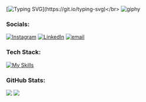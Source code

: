 [![Typing SVG](https://readme-typing-svg.demolab.com?font=Mea+Culpa&size=50&pause=1000&color=000000&center=true&vCenter=true&width=500&height=100&lines=Hi%2C+I'm+Melyssa!)](https://git.io/typing-svg)</br>
![giphy](https://github.com/user-attachments/assets/62d836c2-0f45-48fd-a76a-2631e7cec18a)

### Socials:
[![Instagram](https://img.shields.io/badge/Instagram-%23E4405F.svg?logo=Instagram&logoColor=white)](https://instagram.com/nimethv) [![LinkedIn](https://img.shields.io/badge/LinkedIn-%230077B5.svg?logo=linkedin&logoColor=white)](https://linkedin.com/in/nimethv) [![email](https://img.shields.io/badge/Email-D14836?logo=gmail&logoColor=white)](mailto:melyssanimethh@gmail.com) 

###  Tech Stack:
[![My Skills](https://skillicons.dev/icons?i=java,python,js,html,css,sass,react,spring,maven,insomnia&theme=light)](https://skillicons.dev)

### GitHub Stats:
![](https://nirzak-streak-stats.vercel.app/?user=nimethv&theme=graywhite&hide_border=false)
![](https://github-readme-stats.vercel.app/api/top-langs/?username=nimethv&theme=graywhite&hide_border=false&include_all_commits=false&count_private=false&layout=compact)
